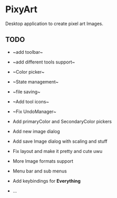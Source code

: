 # PixyArt

Desktop application to create pixel art Images. 


## TODO


-	~add toolbar~

-	~add different tools support~

-	~Color picker~

-	~State management~

-	~file saving~

-	~Add tool icons~

-	~Fix UndoManager~

-	Add primaryColor and SecondaryColor pickers

-	Add new image dialog

-	Add save Image dialog with scaling and stuff

-	Fix layout and make it pretty and cute uwu

-	More Image formats support

-	Menu bar and sub menus

-	Add keybindings for **Everything**
-	...